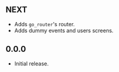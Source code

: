 ## NEXT

- Adds `go_router`'s router.
- Adds dummy events and users screens.

## 0.0.0

- Initial release.
